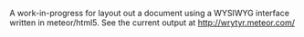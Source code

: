 A work-in-progress for layout out a document using a WYSIWYG interface written in meteor/html5. See the current output at http://wrytyr.meteor.com/